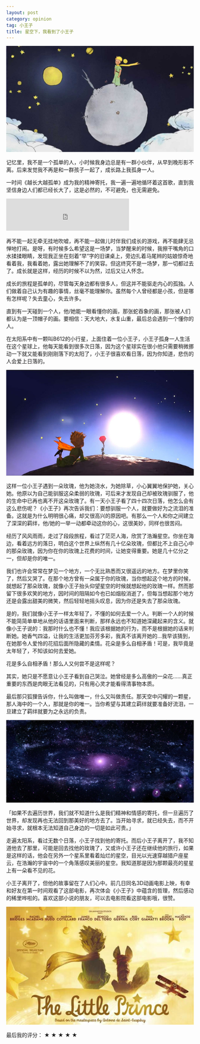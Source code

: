 ```yaml
---
layout: post
category: opinion
tag: 小王子
title: 星空下，我看到了小王子
---
```


![bg-小王子](/images/blog/2015/the-little-prince.jpg)

记忆里，我不是一个孤单的人，小时候我身边总是有一群小伙伴，从早到晚形影不离。后来发觉我不再是和一群孩子一起了，成长路上我孤身一人。

一时间《越长大越孤单》成为我的精神寄托，我一遍一遍地循环着这首歌，直到我坚信身边人们都已经长大了，这是必然的，不可避免，也无需避免。

<iframe frameborder="no" border="0" marginwidth="0" marginheight="0" width=330 height=86 src="http://music.163.com/outchain/player?type=2&id=368800&auto=0&height=66"></iframe>

再不能一起无牵无挂地吹嘘，再不能一起做儿时伴我们成长的游戏，再不能肆无忌惮地打闹。是呀，有时候多么希望这是一场梦，当梦醒来的时候，我擦干嘴角的口水揉揉眼睛，发现我正坐在刻着“早”字的旧课桌上，旁边扎着马尾辫的姑娘惊奇地看着我，我看着她，露出她理解不了的笑容。但这终究不是一场梦，那一切都过去了。成长就是这样，经历的时候不以为然，过后又让人怀念。

<!--more-->

成长的旅程是孤单的，尽管每天身边都有很多人，但这并不能驱走内心的孤独。人们做着自己认为有趣的事情，丝毫不能理解你。虽然每个人曾经都是小孩，但是哪有怎样呢？失去童心，失去许多。

直到有一天碰到一个人，他/她能一眼看懂你的画，那张蛇吞象的画，那张被人们都认为是一顶帽子的画。要相信：天大地大，水复山重，最后总会遇到一个懂你的人。 

在太阳系中有一颗叫B612的小行星，上面住着一位小王子，小王子孤身一人生活在这个星球上，他每天能看到很多次日落，因为这个星球实在很小他只需要稍微挪动一下就又能看到刚刚落下的太阳了，小王子很喜欢看日落，因为你知道，悲伤的人会爱上日落的。

![bg-被玫瑰驯服的小王子](/images/blog/2015/prince.jpg)

这样一位小王子遇到一朵玫瑰，他为她浇水，为她除草，小心翼翼地保护她，关心她。他原以为自己能驯服这朵柔弱的玫瑰，可后来才发现自己却被玫瑰驯服了，他的生命中已再也离不开这朵玫瑰了。有一天小王子看了四十四次日落，他怎么会有这么悲伤呢？《小王子》再次告诉我们：要想驯服一个人，就要做好为之流泪的准备。这就是为什么明明很心痛，却又很高兴的原因吧。有那么一个人和你之间建立了深深的羁绊，他/她的一举一动都牵动这你的心，这很美妙，同样也很苦闷。

经历了风风雨雨，走过了段段旅程，看过了茫茫人海，欣赏了浩瀚星空。你坐在海边，看着远方的落日，明白这个世界上纵然有几十亿朵玫瑰，但都比不上自己心中的那朵玫瑰，因为你在你的玫瑰上花费的时间，让她变得重要。她是几十亿分之一，但却是你的唯一。

我们也许会常常在梦见一个地方，一个无比熟悉而又很遥远的地方。在梦里你笑了，然后又哭了。在那个地方曾有一朵属于你的玫瑰，当你想起这个地方的时候，就想起了那朵玫瑰，就像小王子抬头仰望星空的时候就想起他的玫瑰一样。然而那留下很多欢笑的地方，因时间的阻隔如今也已如烟般消逝了，但每当想起那个地方还是会露出甜美的微笑，然后轻轻地摇头叹息，因为你还是失去了那朵玫瑰。

是的，我们就像小王子一样太年轻了，不懂的如何去爱一个人。判断一个人的时候不能简简单单地从他的话语里面来判断，那样永远也不知道她深藏起来的含义。就像小王子说的：我那时什么也不懂！我应该根据她的行为，而不是根据她的话来判断她。她香气四溢，让我的生活更加芬芳多彩，我真不该离开她的...我早该猜到，在她那令人爱怜的花招后面所隐藏的柔情。花朵是多么自相矛盾！可是，我毕竟是太年轻了，不知该如何去爱她。

花是多么自相矛盾！那么人又何尝不是这样呢？

其实，她只是不愿意让小王子看到自己哭泣。她曾经是多么高傲的一朵花……真正重要的东西是肉眼无法看见的，只有用心灵才能看得清事物本质。

最后那只狐狸告诉你，什么叫做唯一，什么又叫做责任。那天空中闪耀的一颗星，那人海中的一个人，那就是你的唯一。当你希望与其建立羁绊就要准备好流泪，一旦建立了羁绊就要为之永远的负责。

![both-星星真美，因为那儿有一朵看不见的花](/images/blog/2015/star.jpg)

「如果不去遍历世界，我们就不知道什么是我们精神和情感的寄托，但一旦遍历了世界，却发现再也无法回到那美好的地方去了。当开始寻求，就已经失去，而不开始寻求，就根本无法知道自己身边的一切是如此可贵。」

走遍太阳系，看过无数个日落，小王子找到他的寄托。而后‌‌‌小王子离开了，我不知道他去了那里，可能是回去找他的玫瑰了，又或许小王子还在继续他的旅行，如果是这样的话，他会在另外一个星系里看着灿烂的星空，目光以光速穿越猎户座星云，在浩瀚的宇宙中的一个角落感叹美丽的星空。我知道那是因为那颗最亮的星星上有一朵看不见的花。

小王子离开了，但他的故事留在了人们心中。前几日同名3D动画电影上映，有幸和好友在第一时间观看了这部电影，再次体会《小王子》中蕴含的哲理，然后感动的稀里哗啦的。喜欢这部小说的朋友，可以去电影院看这部电影哦，很赞。

![bg-3D 动画电影 The little prince](/images/blog/2015/the-little-prince-movie.jpg)

最后我的评分： ★ ★ ★ ★ ★ 